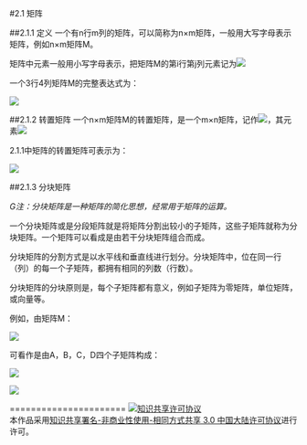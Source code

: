#2.1 矩阵

##2.1.1 定义
一个有n行m列的矩阵，可以简称为n×m矩阵，一般用大写字母表示矩阵，例如n×m矩阵M。

矩阵中元素一般用小写字母表示，把矩阵M的第i行第j列元素记为<img src="http://www.forkosh.com/mathtex.cgi? $$m_{ij}$$ ">

一个3行4列矩阵M的完整表达式为：

<img src="http://www.forkosh.com/mathtex.cgi? $$M = \left[ {\begin{array}{*{20}{c}}
{{m_{11}}}&{{m_{12}}}&{{m_{13}}}\\
{{m_{21}}}&{{m_{22}}}&{{m_{23}}}\\
{{m_{31}}}&{{m_{32}}}&{{m_{33}}}
\end{array}\begin{array}{*{20}{c}}
{{m_{14}}}\\
{{m_{24}}}\\
{{m_{34}}}
\end{array}} \right]$$ ">

##2.1.2 转置矩阵
一个n×m矩阵M的转置矩阵，是一个m×n矩阵，记作<img src="http://www.forkosh.com/mathtex.cgi? $${M^T}$$ ">，其元素<img src="http://www.forkosh.com/mathtex.cgi? $${m_{ij}}^T = {m_{ji}}$$ ">

2.1.1中矩阵的转置矩阵可表示为：

<img src="http://www.forkosh.com/mathtex.cgi? $${M^T} = \left[ {\begin{array}{*{20}{c}}{{m_{11}}}&{{m_{21}}}&{{m_{31}}}\\{{m_{12}}}&{{m_{22}}}&{{m_{32}}}\\\begin{array}{l}{m_{13}}\\{m_{14}}\end{array}&\begin{array}{l}{m_{23}}\\{m_{24}}\end{array}&\begin{array}{l}{m_{33}}\\{m_{34}}\end{array}\end{array}} \right]$$ ">

##2.1.3 分块矩阵

*G注：分块矩阵是一种矩阵的简化思想，经常用于矩阵的运算。*

一个分块矩阵或是分段矩阵就是将矩阵分割出较小的子矩阵，这些子矩阵就称为分块矩阵。一个矩阵可以看成是由若干分块矩阵组合而成。

分块矩阵的分割方式是以水平线和垂直线进行划分。分块矩阵中，位在同一行（列）的每一个子矩阵，都拥有相同的列数（行数）。

分块矩阵的分块原则是，每个子矩阵都有意义，例如子矩阵为零矩阵，单位矩阵，或向量等。

例如，由矩阵M：

<img src="http://www.forkosh.com/mathtex.cgi?\[M = \left[ {\begin{array}{*{20}{c}}a&a&a&b\\a&a&a&b\\c&c&c&d\\c&c&c&d\end{array}} \right]\]">

可看作是由A，B，C，D四个子矩阵构成：

<img src="http://www.forkosh.com/mathtex.cgi?\[A = \left[ \begin{array}{l}\begin{array}{*{20}{c}}a&a&a\end{array}\\\begin{array}{*{20}{c}}a&a&a\end{array}\end{array} \right],B = \left[ {\begin{array}{*{20}{c}}b\\b\end{array}} \right],C = \left[ \begin{array}{l}\begin{array}{*{20}{c}}c&c&c\end{array}\\\begin{array}{*{20}{c}}c&c&c\end{array}\end{array} \right],D = \left[ {\begin{array}{*{20}{c}}d\\d\end{array}} \right]\]">

<img src="http://www.forkosh.com/mathtex.cgi?\[M = \left[ {\begin{array}{*{20}{c}}A&B\\C&D\end{array}} \right]\]">

======================
<a rel="license" href="http://creativecommons.org/licenses/by-nc-sa/3.0/cn/"><img alt="知识共享许可协议" style="border-width:0" src="https://i.creativecommons.org/l/by-nc-sa/3.0/cn/88x31.png" /></a><br />本作品采用<a rel="license" href="http://creativecommons.org/licenses/by-nc-sa/3.0/cn/">知识共享署名-非商业性使用-相同方式共享 3.0 中国大陆许可协议</a>进行许可。